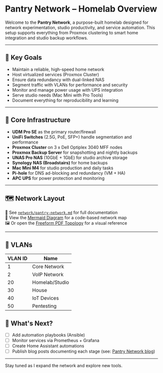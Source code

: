# Pantry Network – Homelab Overview

Welcome to the **Pantry Network**, a purpose-built homelab designed for network experimentation, studio productivity, and service automation. This setup supports everything from Proxmox clustering to smart home integration and studio backup workflows.

---

## 📌 Key Goals
- Maintain a reliable, high-speed home network
- Host virtualized services (Proxmox Cluster)
- Ensure data redundancy with dual-linked NAS
- Segment traffic with VLANs for performance and security
- Monitor and manage power usage with UPS integration
- Serve studio needs (Mac Mini with Pro Tools)
- Document everything for reproducibility and learning

---

## 🧱 Core Infrastructure

- **UDM Pro SE** as the primary router/firewall
- **UniFi Switches** (2.5G, PoE, SFP+) handle segmentation and performance
- **Proxmox Cluster** on 3 x Dell Optiplex 3040 MFF nodes
- **Proxmox Backup Server** for snapshotting and nightly backups
- **UNAS Pro NAS** (10GbE + 1GbE) for studio archive storage
- **Synology NAS (Broadstairs)** for home backups
- **Mac Mini M4** for studio production and daily tasks
- **Pi-hole** for DNS ad-blocking and redundancy (VM + HA)
- **APC UPS** for power protection and monitoring

---

## 🗺️ Network Layout

📂 See [`network/pantry-network.md`](./pantry-network.md) for full documentation  
📜 View the [Mermaid Diagram](./topology.md) for a code-based network map  
🖼️ Or open the [Freeform PDF Topology](./topology.pdf) for a visual reference

---


## 🔄 VLANs

| VLAN ID | Name             |
|---------|------------------|
| 1       | Core Network     |
| 2       | VoIP Network     |
| 20      | Homelab/Studio   |
| 30      | House            |
| 40      | IoT Devices      |
| 50      | Pentesting       |


## 🚀 What's Next?

- [ ] Add automation playbooks (Ansible)
- [ ] Monitor services via Prometheus + Grafana
- [ ] Create Home Assistant automations
- [ ] Publish blog posts documenting each stage (see: [Pantry Network blog](pantrynetwork.io))

---

Stay tuned as I expand the network and explore new tools.
